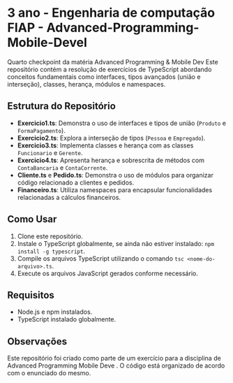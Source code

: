 # 3 ano - Engenharia de computação FIAP - Advanced-Programming-Mobile-Devel
Quarto checkpoint da matéria Advanced Programming &amp; Mobile Dev
Este repositório contém a resolução de exercícios de TypeScript abordando conceitos fundamentais como interfaces, tipos avançados (união e interseção), classes, herança, módulos e namespaces.

## Estrutura do Repositório

- **Exercicio1.ts**: Demonstra o uso de interfaces e tipos de união (`Produto` e `FormaPagamento`).
- **Exercicio2.ts**: Explora a interseção de tipos (`Pessoa` e `Empregado`).
- **Exercicio3.ts**: Implementa classes e herança com as classes `Funcionario` e `Gerente`.
- **Exercicio4.ts**: Apresenta herança e sobrescrita de métodos com `ContaBancaria` e `ContaCorrente`.
- **Cliente.ts** e **Pedido.ts**: Demonstra o uso de módulos para organizar código relacionado a clientes e pedidos.
- **Financeiro.ts**: Utiliza namespaces para encapsular funcionalidades relacionadas a cálculos financeiros.

## Como Usar

1. Clone este repositório.
2. Instale o TypeScript globalmente, se ainda não estiver instalado: `npm install -g typescript`.
3. Compile os arquivos TypeScript utilizando o comando `tsc <nome-do-arquivo>.ts`.
4. Execute os arquivos JavaScript gerados conforme necessário.

## Requisitos

- Node.js e npm instalados.
- TypeScript instalado globalmente.

## Observações

Este repositório foi criado como parte de um exercício para a disciplina de Advanced Programming Mobile Deve . O código está organizado de acordo com o enunciado do mesmo.
